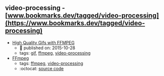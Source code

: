 video-processing - [www.bookmarks.dev/tagged/video-processing](https://www.bookmarks.dev/tagged/video-processing)
---
* [High Quality Gifs with FFMPEG ](https://medium.com/@colten_jackson/doing-the-gif-thing-on-debian-82b9760a8483)
    * :calendar: published on: 2015-10-28
    * tags: [gif](../tagged/gif.md), [ffmpeg](../tagged/ffmpeg.md), [video-processing](../tagged/video-processing.md)
* [
FFmpeg](https://www.ffmpeg.org/)
    * tags: [ffmpeg](../tagged/ffmpeg.md), [video-processing](../tagged/video-processing.md)
    * :octocat: [source code](https://www.ffmpeg.org/download.html#get-sources)
